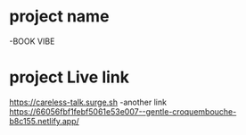 # project name

-BOOK VIBE

# project Live link

<https://careless-talk.surge.sh>
-another link
<https://66056fbf1febf5061e53e007--gentle-croquembouche-b8c155.netlify.app/>
